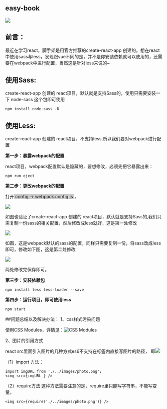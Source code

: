 ## easy-book


![](https://user-gold-cdn.xitu.io/2019/9/3/16cf515ba7409124?w=1200&h=674&f=jpeg&s=97221)

## 前言：
最近在学习react，脚手架是用官方推荐的create-react-app 创建的。想在react中使用sass与less，发现跟vue不同的是，并不是你安装依赖就可以使用的，还需要在webpack中进行配置，当然这是针对less来说的~  


## 使用Sass:

create-react-app 创建的 react项目，默认就是支持Sass的，使用只需要安装一下  node-sass 这个包即可使用


```
npm install node-sass -D
```
 
## 使用Less:

create-react-app 创建的 react项目，不支持less,所以我们要对webpack进行配置


**第一步：暴露webpack的配置**

react项目，webpack配置默认是隐藏的，要想修改，必须先把它暴露出来：


```
npm run eject
```


**第二步：更改webpack的配置**

打开<span style="background:#ccc"> config -> webpack.config.js </span>，


![](https://user-gold-cdn.xitu.io/2019/9/3/16cf685edb611644?w=911&h=257&f=png&s=40097)

如图也验证了create-react-app 创建的 react项目，默认就是支持Sass的,我们只需复制一份sass的相关配置，然后修改成less就好，这是第一处修改


![](https://user-gold-cdn.xitu.io/2019/9/3/16cf680c3f328ef6?w=999&h=727&f=png&s=86181)

如图，这是webpack默认的sass的配置，同样只需要复制一份，将sass改成less即可，修改如下图，这是第二处修改


![](https://user-gold-cdn.xitu.io/2019/9/3/16cf681f3393d0b7?w=954&h=627&f=png&s=66630)

两处修改完保存即可。

**第三步：安装依赖包**


```
npm install less less-loader --save 
```

**第四步：运行项目，即可使用less**


```
npm start
```


##问题总结以及解决办法：
1、css样式污染问题

使用CSS Modules，详情见：![CSS Modules](https://segmentfault.com/a/1190000014722978)

2、图片的引用方式

react src里面引入图片的几种方式es6不支持在<img />标签内直接写图片的路径，
即<img src="../images/photo.png"/>

（1）import 方法：

```
import imgURL from './../images/photo.png';
<img src={imgURL } />
```
（2）require方法 这种方法需要注意的是，require里只能写字符串，不能写变量。

```
<img src={require('./../images/photo.png')} />
```


